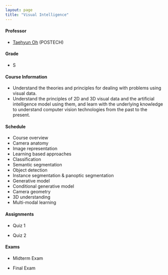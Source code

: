 ```yaml
---
layout: page
title: "Visual Intelligence"
---
```

#### Professor
- [Taehyun Oh](https://ami.postech.ac.kr/members/tae-hyun-oh) (POSTECH)

#### Grade
- S

#### Course Information

- Understand the theories and principles for dealing with problems using visual data.
- Understand the principles of 2D and 3D visual data and the artificial intelligence model using them, and learn with the underlying knowledge to understand computer vision technologies from the past to the present.

#### Schedule

- Course overview
- Camera anatomy
- Image representation
- Learning based approaches
- Classification
- Semantic segmentation
- Object detection
- Instance segmentation & panoptic segmentation
- Generative model
- Conditional generative model
- Camera geometry
- 3D understanding
- Multi-modal learning

#### Assignments
- Quiz 1

- Quiz 2

#### Exams
- Midterm Exam

- Final Exam 
